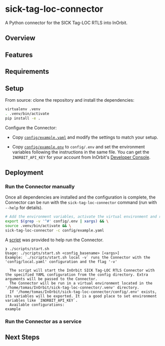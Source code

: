 # sick-tag-loc-connector
A Python connector for the SICK Tag-LOC RTLS into InOrbit.

## Overview

<!-- TODO -->

## Features

<!-- TODO -->

## Requirements

<!-- TODO -->

## Setup

<!-- TODO: Install from PyPi instructions

There are two ways for installing the connector Python package.

1. From PyPi: `pip install inorbit-instock-connector`

2. From source: clone the repository and install the dependencies: -->

From source: clone the repository and install the dependencies:

```bash
virtualenv .venv
. .venv/bin/activate
pip install -e .
```

Configure the Connector:

- Copy [`config/example.yaml`](config/example.yaml) and modify the settings to match your setup.

- Copy [`config/example.env`](config/example.env) to `config/.env` and set the environment variables following the instructions in the same
  file. You can get the `INORBIT_API_KEY` for your account from InOrbit's
  [Developer Console](https://developer.inorbit.ai/docs#configuring-environment-variables).

## Deployment

### Run the Connector manually

Once all dependencies are installed and the configuration is complete, the Connector can be run with the  `sick-tag-loc-connector` command (run with `--help` for details).

```bash
# Add the environment variables, activate the virtual environment and run the Connector
export $(grep -v '^#' config/.env | xargs) && \
source .venv/bin/activate && \
sick-tag-loc-connector -c config/example.yaml
```

A [script](scripts/start.sh) was provided to help run the Connector.

```
❯ ./scripts/start.sh 
Usage: ./scripts/start.sh <config_basename> [<args>]
Example: `./scripts/start.sh local -v` runs the Connector with the 'config/local.yaml' configuration and the flag '-v'

  The script will start the InOrbit SICK Tag-LOC RTLS Connector with the specified YAML configuration from the config directory. Extra arguments will be passed to the Connector.
  The Connector will be run in a virtual environment located in the '/home/tomas/InOrbit/sick-tag-loc-connector/.venv' directory.
  If '/home/tomas/InOrbit/sick-tag-loc-connector/config/.env' exists, its variables will be exported. It is a good place to set environment variables like `INORBIT_API_KEY`.
  Available configurations:
example
```

### Run the Connector as a service

<!-- TODO -->

## Next Steps

<!-- TODO -->
